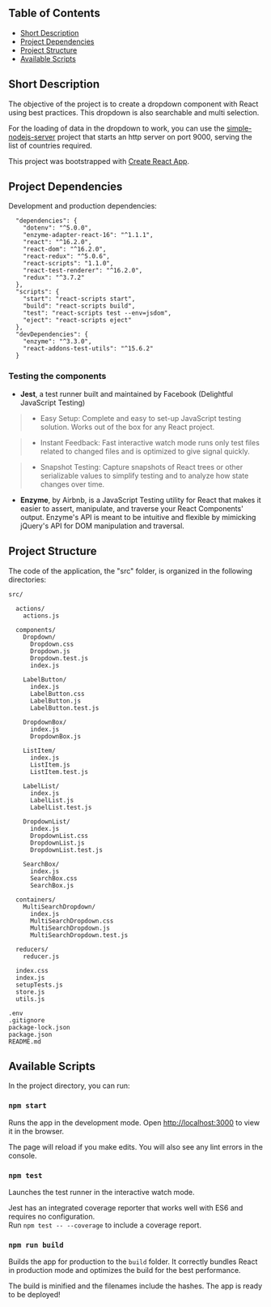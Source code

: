 
## Table of Contents

- [Short Description](#short-description)
- [Project Dependencies](#project-dependencies)
- [Project Structure](#folder-structure)
- [Available Scripts](#available-scripts)


## Short Description
The objective of the project is to create a dropdown component with React using best practices. This dropdown is also searchable and multi selection.

For the loading of data in the dropdown to work, you can use the [simple-nodejs-server](https://github.com/victordelval/simple-nodejs-server) project that starts an http server on port 9000, serving the list of countries required.

This project was bootstrapped with [Create React App](https://github.com/facebookincubator/create-react-app).

## Project Dependencies

Development and production dependencies:

```
  "dependencies": {
    "dotenv": "^5.0.0",
    "enzyme-adapter-react-16": "^1.1.1",
    "react": "^16.2.0",
    "react-dom": "^16.2.0",
    "react-redux": "^5.0.6",
    "react-scripts": "1.1.0",
    "react-test-renderer": "^16.2.0",
    "redux": "^3.7.2"
  },
  "scripts": {
    "start": "react-scripts start",
    "build": "react-scripts build",
    "test": "react-scripts test --env=jsdom",
    "eject": "react-scripts eject"
  },
  "devDependencies": {
    "enzyme": "^3.3.0",
    "react-addons-test-utils": "^15.6.2"
  }
```

### Testing the components

* **Jest**, a test runner built and maintained by Facebook (Delightful JavaScript Testing)

> * Easy Setup: Complete and easy to set-up JavaScript testing solution. Works out of the box for any React project.

> * Instant Feedback: Fast interactive watch mode runs only test files related to changed files and is optimized to give signal quickly.

> * Snapshot Testing: Capture snapshots of React trees or other serializable values to simplify testing and to analyze how state changes over time.

* **Enzyme**, by Airbnb, is a JavaScript Testing utility for React that makes it easier to assert, manipulate, and traverse your React Components' output. Enzyme's API is meant to be intuitive and flexible by mimicking jQuery's API for DOM manipulation and traversal.


## Project Structure

The code of the application, the "src" folder, is organized in the following directories:

```
src/

  actions/
    actions.js

  components/
    Dropdown/
      Dropdown.css
      Dropdown.js
      Dropdown.test.js
      index.js

    LabelButton/
      index.js
      LabelButton.css
      LabelButton.js
      LabelButton.test.js

    DropdownBox/
      index.js
      DropdownBox.js

    ListItem/
      index.js
      ListItem.js
      ListItem.test.js

    LabelList/
      index.js
      LabelList.js
      LabelList.test.js

    DropdownList/
      index.js
      DropdownList.css
      DropdownList.js
      DropdownList.test.js

    SearchBox/
      index.js
      SearchBox.css
      SearchBox.js

  containers/
    MultiSearchDropdown/
      index.js
      MultiSearchDropdown.css
      MultiSearchDropdown.js
      MultiSearchDropdown.test.js

  reducers/
    reducer.js

  index.css
  index.js
  setupTests.js
  store.js
  utils.js

.env
.gitignore
package-lock.json
package.json
README.md
```



## Available Scripts

In the project directory, you can run:

### `npm start`

Runs the app in the development mode. Open [http://localhost:3000](http://localhost:3000) to view it in the browser.

The page will reload if you make edits. You will also see any lint errors in the console.

### `npm test`

Launches the test runner in the interactive watch mode.

Jest has an integrated coverage reporter that works well with ES6 and requires no configuration.<br>
Run `npm test -- --coverage` to include a coverage report.

### `npm run build`

Builds the app for production to the `build` folder. It correctly bundles React in production mode and optimizes the build for the best performance.

The build is minified and the filenames include the hashes. The app is ready to be deployed!
